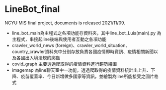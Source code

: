 # LineBot_final
NCYU MIS final project, documents is released 2021/11/09.
- line_bot_main為主程式之各項功能存資料夾，其中line_bot_Luis(main).py 為主程式，串接起line後端與使用者互動之各項功能
- crawler_world_news (foreign)、crawler_world_situation、country_crawler資料夾中分別存放負責各國疫情即時資訊、疫情相關新聞以及各國出入境法規的爬蟲
- covid_graph 主要透過爬取得的疫情資料進行趨勢繪圖
- imagemap 為line聊天室中一功能，透過爬取得的疫情資料統計出上升、下降、疫苗覆蓋率、今日新增做多國家等資訊，並繪製為line所能接受之圖片格式
